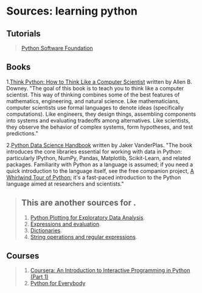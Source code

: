 # Sources: learning python
## Tutorials
> [Python Software Foundation](https://docs.python.org/3/tutorial/index.html)
## Books

1.[Think Python: How to Think Like a Computer Scientist](http://www.greenteapress.com/thinkpython/html/index.html "Title") written by Allen B. Downey.  "The goal of this book is to teach you to think like a computer scientist. This way of thinking combines some of the best features of   mathematics, engineering, and natural science. Like mathematicians, computer scientists use formal languages to denote ideas (specifically  computations). Like engineers, they design things, assembling components into systems and evaluating tradeoffs among alternatives. Like scientists, they observe the behavior of complex systems, form hypotheses, and test predictions."

2.[Python Data Science Handbook](https://github.com/jakevdp/PythonDataScienceHandbook) written by Jaker VanderPlas. "The book introduces the core libraries essential for working with data in Python: particularly IPython, NumPy, Pandas, Matplotlib, Scikit-Learn, and related packages. Familiarity with Python as a language is assumed; if you need a quick introduction to the language itself, see the free companion project, [A Whirlwind Tour of Python:](https://github.com/jakevdp/WhirlwindTourOfPython) it's a fast-paced introduction to the Python language aimed at researchers and scientists."



> ## This are another sources for .
> 
> 1.   [Python Plotting for Exploratory Data Analysis](http://pythonplot.com/ "Title").
> 2.   [Expressions and evaluation](https://github.com/ledeprogram/courses/blob/master/databases/01%20Lists.ipynb "Title").
> 3.   [Dictionaries](https://github.com/ledeprogram/courses/blob/master/databases/02%20Dictionaries%20and%20Web%20APIs.ipynb "Title").
> 4.   [String operations and regular expressions](https://github.com/ledeprogram/courses/blob/master/databases/03%20Strings%20and%20regular%20expressions.ipynb "Title").
> 
>     
## Courses
> 1. [Coursera: An Introduction to Interactive Programming in Python (Part 1)](https://www.class-central.com/mooc/408/coursera-an-introduction-to-interactive-programming-in-python-part-1)
> 2. [Python for Everybody](https://www.py4e.com/lessons)
